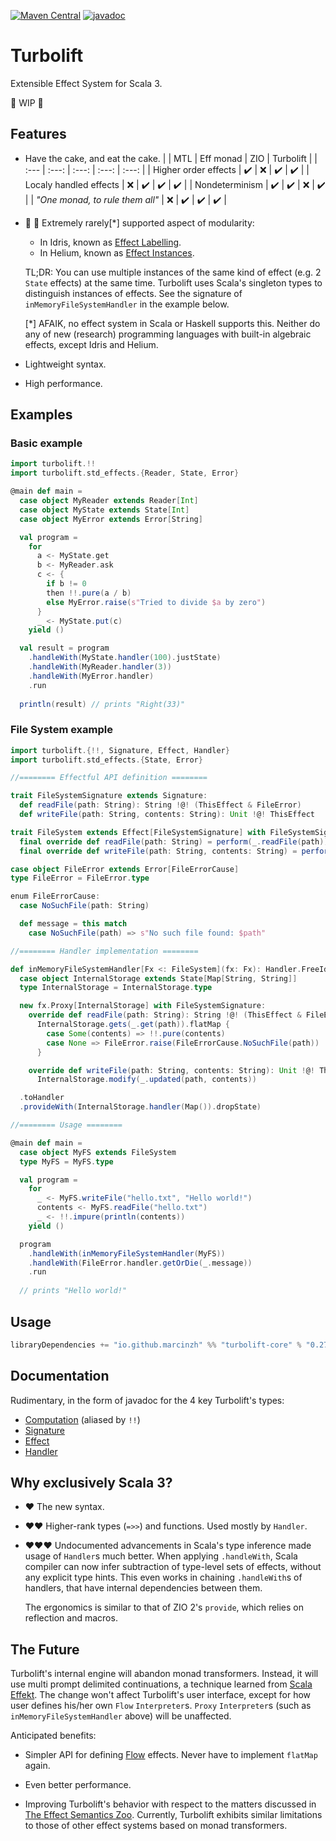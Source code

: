 [![Maven Central](https://maven-badges.herokuapp.com/maven-central/io.github.marcinzh/turbolift-core_3/badge.svg)](https://maven-badges.herokuapp.com/maven-central/io.github.marcinzh/turbolift-core_3)  [![javadoc](https://javadoc.io/badge2/io.github.marcinzh/turbolift-core_3/javadoc.svg)](https://javadoc.io/doc/io.github.marcinzh/turbolift-core_3)

# Turbolift

Extensible Effect System for Scala 3.

:construction: WIP :construction:

## Features

- Have the cake, and eat the cake.
  |  | MTL | Eff monad | ZIO | Turbolift |
  | :--- | :---: | :---: | :---: | :---: |
  | Higher order effects | :heavy_check_mark: | :x: | :heavy_check_mark: | :heavy_check_mark: |
  | Localy handled effects | :x: | :heavy_check_mark: | :heavy_check_mark: | :heavy_check_mark: |
  | Nondeterminism | :heavy_check_mark: | :heavy_check_mark: | :x: | :heavy_check_mark: |
  | *"One monad, to rule them all"* | :x: | :heavy_check_mark: | :heavy_check_mark: | :heavy_check_mark: |

- 🦄 🌈 Extremely rarely[*] supported aspect of modularity: 
  - In Idris, known as [Effect Labelling](https://docs.idris-lang.org/en/latest/effects/state.html#labelled-effects).
  - In Helium, known as [Effect Instances](https://www.youtube.com/watch?v=6lv_E-CjGzg).
  
  TL;DR: You can use multiple instances of the same kind of effect (e.g. 2 `State` effects) at the same time. Turbolift uses Scala's singleton types to distinguish instances of effects. See the signature of `inMemoryFileSystemHandler` in the example below.

  [*] AFAIK, no effect system in Scala or Haskell supports this. Neither do any of new (research) programming languages with built-in algebraic effects, except Idris and Helium.

- Lightweight syntax.
 
- High performance.

## Examples

### Basic example

```scala
import turbolift.!!
import turbolift.std_effects.{Reader, State, Error}

@main def main =
  case object MyReader extends Reader[Int]
  case object MyState extends State[Int]
  case object MyError extends Error[String]

  val program =
    for
      a <- MyState.get
      b <- MyReader.ask
      c <- {
        if b != 0
        then !!.pure(a / b)
        else MyError.raise(s"Tried to divide $a by zero")
      }
      _ <- MyState.put(c)
    yield ()

  val result = program
    .handleWith(MyState.handler(100).justState)
    .handleWith(MyReader.handler(3))
    .handleWith(MyError.handler)
    .run
 
  println(result) // prints "Right(33)"
```

### File System example

```scala
import turbolift.{!!, Signature, Effect, Handler}
import turbolift.std_effects.{State, Error}

//======== Effectful API definition ======== 

trait FileSystemSignature extends Signature:
  def readFile(path: String): String !@! (ThisEffect & FileError)
  def writeFile(path: String, contents: String): Unit !@! ThisEffect

trait FileSystem extends Effect[FileSystemSignature] with FileSystemSignature:
  final override def readFile(path: String) = perform(_.readFile(path))
  final override def writeFile(path: String, contents: String) = perform(_.writeFile(path, contents))

case object FileError extends Error[FileErrorCause]
type FileError = FileError.type

enum FileErrorCause:
  case NoSuchFile(path: String)

  def message = this match
    case NoSuchFile(path) => s"No such file found: $path"

//======== Handler implementation ======== 

def inMemoryFileSystemHandler[Fx <: FileSystem](fx: Fx): Handler.FreeId[fx.type] =
  case object InternalStorage extends State[Map[String, String]]
  type InternalStorage = InternalStorage.type

  new fx.Proxy[InternalStorage] with FileSystemSignature:
    override def readFile(path: String): String !@! (ThisEffect & FileError) =
      InternalStorage.gets(_.get(path)).flatMap {
        case Some(contents) => !!.pure(contents)
        case None => FileError.raise(FileErrorCause.NoSuchFile(path))
      }

    override def writeFile(path: String, contents: String): Unit !@! ThisEffect =
      InternalStorage.modify(_.updated(path, contents))

  .toHandler
  .provideWith(InternalStorage.handler(Map()).dropState)

//======== Usage ======== 

@main def main =
  case object MyFS extends FileSystem
  type MyFS = MyFS.type

  val program =
    for
      _ <- MyFS.writeFile("hello.txt", "Hello world!")
      contents <- MyFS.readFile("hello.txt")
      _ <- !!.impure(println(contents))
    yield ()

  program
    .handleWith(inMemoryFileSystemHandler(MyFS))
    .handleWith(FileError.handler.getOrDie(_.message))
    .run
    
  // prints "Hello world!"
```

## Usage

```scala
libraryDependencies += "io.github.marcinzh" %% "turbolift-core" % "0.27.0"
```

## Documentation

Rudimentary, in the form of javadoc for the 4 key Turbolift's types:
- [Computation](https://javadoc.io/static/io.github.marcinzh/turbolift-core_3/0.27.0/turbolift/Computation.html) (aliased by `!!`)
- [Signature](https://javadoc.io/static/io.github.marcinzh/turbolift-core_3/0.27.0/turbolift/Signature.html)
- [Effect](https://javadoc.io/static/io.github.marcinzh/turbolift-core_3/0.27.0/turbolift/Effect.html)
- [Handler](https://javadoc.io/static/io.github.marcinzh/turbolift-core_3/0.27.0/turbolift/Handler.html)


## Why exclusively Scala 3?

- ❤️ The new syntax.

- ❤️❤️ Higher-rank types (`=>>`) and functions. Used mostly by `Handler`.

- ❤️❤️❤️ Undocumented advancements in Scala's type inference made usage of `Handler`s much better.
When applying `.handleWith`, Scala compiler can now infer subtraction of type-level sets of effects, 
without any explicit type hints. This even works in chaining `.handleWith`s of handlers, that have internal dependencies between them.

  The ergonomics is similar to that of ZIO 2's `provide`, which relies on reflection and macros.

## The Future

Turbolift's internal engine will abandon monad transformers. Instead, it will use multi prompt delimited continuations, a technique learned from [Scala Effekt](https://github.com/b-studios/scala-effekt). The change won't affect Turbolift's user interface, except for how user defines his/her own `Flow` `Interpreter`s. `Proxy` `Interpreter`s (such as `inMemoryFileSystemHandler` above) will be unaffected.

Anticipated benefits:

- Simpler API for defining [Flow](file:///home/luzer/prog/scala/turbolift/modules/core/target/scala-3.1.1/api/turbolift/internals/interpreter/Interpreter$$Flow.html) effects. Never have to implement `flatMap` again.

- Even better performance.

- Improving Turbolift's behavior with respect to the matters discussed in [The Effect Semantics Zoo](https://github.com/lexi-lambda/eff/blob/master/notes/semantics-zoo.md). Currently, Turbolift exhibits similar limitations to those of other effect systems based on monad transformers.

